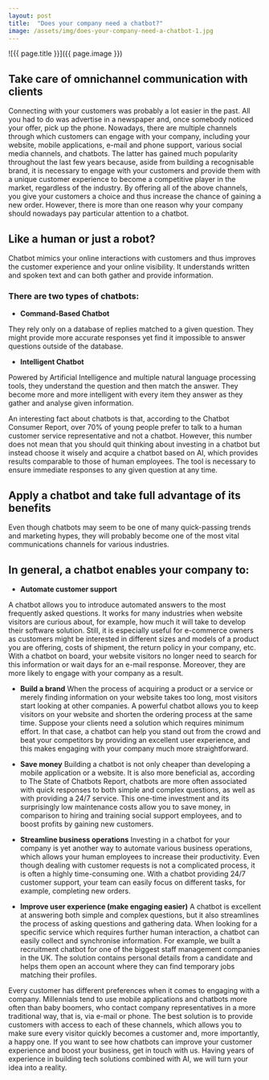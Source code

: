 ```yaml
---
layout: post
title:  "Does your company need a chatbot?"
image: /assets/img/does-your-company-need-a-chatbot-1.jpg
---
```


![{{ page.title }}]({{ page.image }})


## Take care of omnichannel communication with clients

Connecting with your customers was probably a lot easier in the past. All you had to do was advertise in a newspaper and, once somebody noticed your offer, pick up the phone. Nowadays, there are multiple channels through which customers can engage with your company, including your website, mobile applications, e-mail and phone support, various social media channels, and chatbots. The latter has gained much popularity throughout the last few years because, aside from building a recognisable brand, it is necessary to engage with your customers and provide them with a unique customer experience to become a competitive player in the market, regardless of the industry. By offering all of the above channels, you give your customers a choice and thus increase the chance of gaining a new order. However, there is more than one reason why your company should nowadays pay particular attention to a chatbot.


## Like a human or just a robot?

Chatbot mimics your online interactions with customers and thus improves the customer experience and your online visibility. It understands written and spoken text and can both gather and provide information.


### There are two types of chatbots:

- **Command-Based Chatbot**
  
They rely only on a database of replies matched to a given question. They might provide more accurate responses yet find it impossible to answer questions outside of the database.

- **Intelligent Chatbot**

Powered by Artificial Intelligence and multiple natural language processing tools, they understand the question and then match the answer. They become more and more intelligent with every item they answer as they gather and analyse given information.

An interesting fact about chatbots is that, according to the Chatbot Consumer Report, over 70% of young people prefer to talk to a human customer service representative and not a chatbot. However, this number does not mean that you should quit thinking about investing in a chatbot but instead choose it wisely and acquire a chatbot based on AI, which provides results comparable to those of human employees. The tool is necessary to ensure immediate responses to any given question at any time.

## Apply a chatbot and take full advantage of its benefits

Even though chatbots may seem to be one of many quick-passing trends and marketing hypes, they will probably become one of the most vital communications channels for various industries.

## In general, a chatbot enables your company to:

- **Automate customer support**

A chatbot allows you to introduce automated answers to the most frequently asked questions. It works for many industries when website visitors are curious about, for example, how much it will take to develop their software solution. Still, it is especially useful for e-commerce owners as customers might be interested in different sizes and models of a product you are offering, costs of shipment, the return policy in your company, etc. With a chatbot on board, your website visitors no longer need to search for this information or wait days for an e-mail response. Moreover, they are more likely to engage with your company as a result.


- **Build a brand**
When the process of acquiring a product or a service or merely finding information on your website takes too long, most visitors start looking at other companies. A powerful chatbot allows you to keep visitors on your website and shorten the ordering process at the same time. Suppose your clients need a solution which requires minimum effort. In that case, a chatbot can help you stand out from the crowd and beat your competitors by providing an excellent user experience, and this makes engaging with your company much more straightforward.


- **Save money**
Building a chatbot is not only cheaper than developing a mobile application or a website. It is also more beneficial as, according to The State of Chatbots Report, chatbots are more often associated with quick responses to both simple and complex questions, as well as with providing a 24/7 service. This one-time investment and its surprisingly low maintenance costs allow you to save money, in comparison to hiring and training social support employees, and to boost profits by gaining new customers.


- **Streamline business operations**
Investing in a chatbot for your company is yet another way to automate various business operations, which allows your human employees to increase their productivity. Even though dealing with customer requests is not a complicated process, it is often a highly time-consuming one. With a chatbot providing 24/7 customer support, your team can easily focus on different tasks, for example, completing new orders.


- **Improve user experience (make engaging easier)**
A chatbot is excellent at answering both simple and complex questions, but it also streamlines the process of asking questions and gathering data. When looking for a specific service which requires further human interaction, a chatbot can easily collect and synchronise information. For example, we built a recruitment chatbot for one of the biggest staff management companies in the UK. The solution contains personal details from a candidate and helps them open an account where they can find temporary jobs matching their profiles.


Every customer has different preferences when it comes to engaging with a company. Millennials tend to use mobile applications and chatbots more often than baby boomers, who contact company representatives in a more traditional way, that is, via e-mail or phone. The best solution is to provide customers with access to each of these channels, which allows you to make sure every visitor quickly becomes a customer and, more importantly, a happy one. If you want to see how chatbots can improve your customer experience and boost your business, get in touch with us. Having years of experience in building tech solutions combined with AI, we will turn your idea into a reality.
